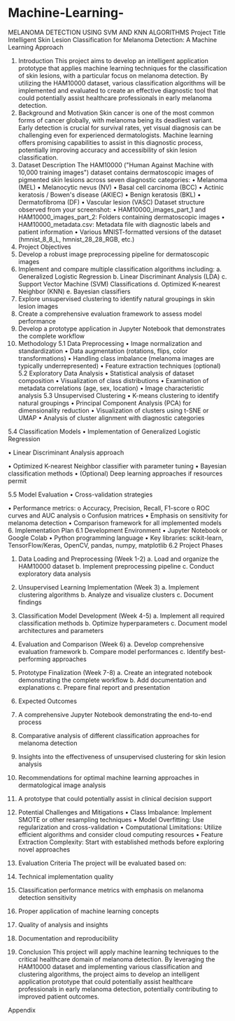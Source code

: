 # Machine-Learning-

MELANOMA DETECTION USING SVM AND KNN ALGORITHMS
Project Title
Intelligent Skin Lesion Classification for Melanoma Detection: A Machine Learning Approach
1. Introduction
This project aims to develop an intelligent application prototype that applies machine learning techniques for the classification of skin lesions, with a particular focus on melanoma detection. By utilizing the HAM10000 dataset, various classification algorithms will be implemented and evaluated to create an effective diagnostic tool that could potentially assist healthcare professionals in early melanoma detection.
2. Background and Motivation
Skin cancer is one of the most common forms of cancer globally, with melanoma being its deadliest variant. Early detection is crucial for survival rates, yet visual diagnosis can be challenging even for experienced dermatologists. Machine learning offers promising capabilities to assist in this diagnostic process, potentially improving accuracy and accessibility of skin lesion classification.
3. Dataset Description
The HAM10000 ("Human Against Machine with 10,000 training images") dataset contains dermatoscopic images of pigmented skin lesions across seven diagnostic categories:
•	Melanoma (MEL)
•	Melanocytic nevus (NV)
•	Basal cell carcinoma (BCC)
•	Actinic keratosis / Bowen's disease (AKIEC)
•	Benign keratosis (BKL)
•	Dermatofibroma (DF)
•	Vascular lesion (VASC)
Dataset structure observed from your screenshot:
•	HAM10000_images_part_1 and HAM10000_images_part_2: Folders containing dermatoscopic images
•	HAM10000_metadata.csv: Metadata file with diagnostic labels and patient information
•	Various MNIST-formatted versions of the dataset (hmnist_8_8_L, hmnist_28_28_RGB, etc.)
4. Project Objectives
1.	Develop a robust image preprocessing pipeline for dermatoscopic images
2.	Implement and compare multiple classification algorithms including: 
a.	Generalized Logistic Regression
b.	Linear Discriminant Analysis (LDA)
c.	Support Vector Machine (SVM) Classifications
d.	Optimized K-nearest Neighbor (KNN)
e.	Bayesian classifiers
3.	Explore unsupervised clustering to identify natural groupings in skin lesion images
4.	Create a comprehensive evaluation framework to assess model performance
5.	Develop a prototype application in Jupyter Notebook that demonstrates the complete workflow
5. Methodology
5.1 Data Preprocessing
•	Image normalization and standardization
•	Data augmentation (rotations, flips, color transformations)
•	Handling class imbalance (melanoma images are typically underrepresented)
•	Feature extraction techniques (optional)
5.2 Exploratory Data Analysis
•	Statistical analysis of dataset composition
•	Visualization of class distributions
•	Examination of metadata correlations (age, sex, location)
•	Image characteristic analysis
5.3 Unsupervised Clustering
•	K-means clustering to identify natural groupings
•	Principal Component Analysis (PCA) for dimensionality reduction
•	Visualization of clusters using t-SNE or UMAP
•	Analysis of cluster alignment with diagnostic categories
  
5.4 Classification Models
•	Implementation of Generalized Logistic Regression
 
•	Linear Discriminant Analysis approach
 
•	Optimized K-nearest Neighbor classifier with parameter tuning
•	Bayesian classification methods
•	(Optional) Deep learning approaches if resources permit
 
5.5 Model Evaluation
•	Cross-validation strategies

•	Performance metrics: 
o	Accuracy, Precision, Recall, F1-score
o	ROC curves and AUC analysis
o	Confusion matrices
•	Emphasis on sensitivity for melanoma detection
•	Comparison framework for all implemented models
6. Implementation Plan
6.1 Development Environment
•	Jupyter Notebook or Google Colab
•	Python programming language
•	Key libraries: scikit-learn, TensorFlow/Keras, OpenCV, pandas, numpy, matplotlib
6.2 Project Phases
1.	Data Loading and Preprocessing (Week 1-2)
a.	Load and organize the HAM10000 dataset
b.	Implement preprocessing pipeline
c.	Conduct exploratory data analysis
2.	Unsupervised Learning Implementation (Week 3)
a.	Implement clustering algorithms
b.	Analyze and visualize clusters
c.	Document findings
3.	Classification Model Development (Week 4-5)
a.	Implement all required classification methods
b.	Optimize hyperparameters
c.	Document model architectures and parameters
4.	Evaluation and Comparison (Week 6)
a.	Develop comprehensive evaluation framework
b.	Compare model performances
c.	Identify best-performing approaches
5.	Prototype Finalization (Week 7-8)
a.	Create an integrated notebook demonstrating the complete workflow
b.	Add documentation and explanations
c.	Prepare final report and presentation
7. Expected Outcomes
1.	A comprehensive Jupyter Notebook demonstrating the end-to-end process
 
2.	Comparative analysis of different classification approaches for melanoma detection
 
3.	Insights into the effectiveness of unsupervised clustering for skin lesion analysis
4.	Recommendations for optimal machine learning approaches in dermatological image analysis
 
5.	A prototype that could potentially assist in clinical decision support
 
8. Potential Challenges and Mitigations
•	Class Imbalance: Implement SMOTE or other resampling techniques
•	Model Overfitting: Use regularization and cross-validation
•	Computational Limitations: Utilize efficient algorithms and consider cloud computing resources
•	Feature Extraction Complexity: Start with established methods before exploring novel approaches
9. Evaluation Criteria
The project will be evaluated based on:
1.	Technical implementation quality
2.	Classification performance metrics with emphasis on melanoma detection sensitivity
3.	Proper application of machine learning concepts
4.	Quality of analysis and insights
5.	Documentation and reproducibility
10. Conclusion
This project will apply machine learning techniques to the critical healthcare domain of melanoma detection. By leveraging the HAM10000 dataset and implementing various classification and clustering algorithms, the project aims to develop an intelligent application prototype that could potentially assist healthcare professionals in early melanoma detection, potentially contributing to improved patient outcomes.

Appendix
  
           
